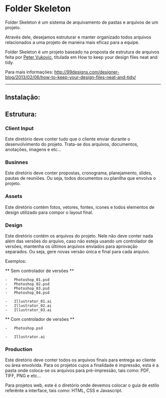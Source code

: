# Folder Skeleton 

Folder Skeleton é um sistema de arquivamento de pastas e arquivos de um projeto.

Através dele, desejamos estruturar e manter organizado todos arquivos relacionados a uma projeto de maneira mais eficaz para a equipe.

Folder Skeleton é um projeto baseado na proposta de estrutura de arquivos feita por [Peter Vukovic](https://twitter.com/pvukovic), titulada em How to keep your design files neat and tidy. 

Para mais informações: <http://99designs.com/designer-blog/2013/02/06/how-to-keep-your-design-files-neat-and-tidy/>

---

## Instalação:


## Estrutura:

### Client Input

Este diretório deve conter tudo que o cliente enviar durante o desenvolvimento do projeto. Trata-se dos arquivos, documentos, anotações, imagens e etc...

### Businnes

Este diretório deve conter propostas, cronograma, planejamento, slides, pautas de reuniões. Ou seja, todos documentos ou planilha que envolva o projeto.

### Assets

Este diretório contém fotos, vetores, fontes, icones e todos elementos de design utilizado para compor o layout final. 

### Design

Este diretório contém os arquivos do projeto. Nele não deve conter nada além das versões do arquivo, caso não esteja usando um controlador de versões, mantenha os últimos arquivos enviados para aprovação separados. Ou seja, gere novas versão única e final para cada arquivo.

Exemplos:

** Sem controlador de versões **

	-	Photoshop_01.psd
	-	Photoshop_02.psd
	-	Photoshop_03.psd		
	-	Photoshop_04.psd
	
	-	Illustrator_01.ai
	-	Illustrator_02.ai
	-	Illustrator_03.ai
	
** Com controlador de versões **

	-	Photoshop.psd
	
	-	Illustrator.ai
	

### Production
Este diretório deve conter todos os arquivos finais para entrega ao cliente ou área envolvida. Para os projetos cujos a finalidade é impressão, esta é a pasta onde coloca-se os arquivos para pré-impressão, tais como: PDF, TIFF, PNG e etc...

Para projetos web, este é o diretório onde devemos colocar o guia de estilo referênte a interface, tais como: HTML, CSS e Javascript.
